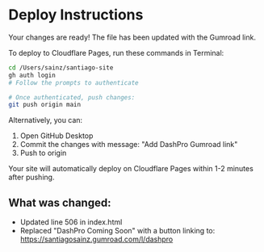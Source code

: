 # Deploy Instructions

Your changes are ready! The file has been updated with the Gumroad link.

To deploy to Cloudflare Pages, run these commands in Terminal:

```bash
cd /Users/sainz/santiago-site
gh auth login
# Follow the prompts to authenticate

# Once authenticated, push changes:
git push origin main
```

Alternatively, you can:
1. Open GitHub Desktop
2. Commit the changes with message: "Add DashPro Gumroad link"
3. Push to origin

Your site will automatically deploy on Cloudflare Pages within 1-2 minutes after pushing.

## What was changed:
- Updated line 506 in index.html
- Replaced "DashPro Coming Soon" with a button linking to: https://santiagosainz.gumroad.com/l/dashpro